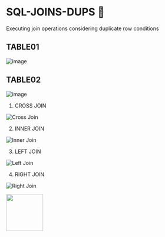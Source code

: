 # SQL-JOINS-DUPS :call_me_hand:
Executing join operations considering duplicate row conditions

## TABLE01

![image](https://github.com/AkshayABK/SQL-JOINS-DUPS/assets/92500657/fcb307f9-0787-494c-9090-9dc670753424)

## TABLE02

![image](https://github.com/AkshayABK/SQL-JOINS-DUPS/assets/92500657/f9add9bb-e92e-4ffa-840b-660f42641d0a)

1. CROSS JOIN 
 
![Cross Join](https://github.com/AkshayABK/SQL-JOINS-DUPS/assets/92500657/c195f78c-ab04-4527-9dae-a6a6c6c207ee)

2. INNER JOIN

![Inner Join](https://github.com/AkshayABK/SQL-JOINS-DUPS/assets/92500657/51daa9f1-825b-4281-9d0f-b711cf81fb0d)

3. LEFT JOIN

![Left Join](https://github.com/AkshayABK/SQL-JOINS-DUPS/assets/92500657/0cf6616d-7829-4bbf-8f37-cf3c6f3b6b60)

4. RIGHT JOIN
   
![Right Join](https://github.com/AkshayABK/SQL-JOINS-DUPS/assets/92500657/6c5c9e6c-8f26-4256-bf01-c57b9384e332) 

<img src="https://github.com/AkshayABK/SQL-JOINS-DUPS/assets/92500657/6c5c9e6c-8f26-4256-bf01-c57b9384e332" width="100" height="100">

